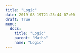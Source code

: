 ```yaml
---
title: "Logic"
date: 2019-08-19T21:25:44-07:00
draft: True
menu:
  docs:
    title: "Logic"
    parent: "Maths"
    name: "Logic"
---
```


